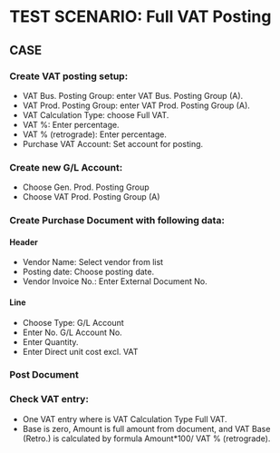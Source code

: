 # TEST SCENARIO: Full VAT Posting

## CASE

### Create VAT posting setup:

-	VAT Bus. Posting Group: enter VAT Bus. Posting Group (A).
-	VAT Prod. Posting Group: enter VAT Prod. Posting Group (A).
-	VAT Calculation Type: choose Full VAT.
-	VAT %: Enter percentage.
-	VAT % (retrograde): Enter percentage.
-	Purchase VAT Account: Set account for posting.

### Create new G/L Account:

-	Choose Gen. Prod. Posting Group
-	Choose VAT Prod. Posting Group (A)

### Create Purchase Document with following data:

#### Header

-	Vendor Name: Select vendor from list
-	Posting date: Choose posting date. 
-	Vendor Invoice No.: Enter External Document No.

#### Line

-	Choose Type: G/L Account
-	Enter No. G/L Account No.
-	Enter Quantity.
-	Enter Direct unit cost excl. VAT

### Post Document

### Check VAT entry:

-	One VAT entry where is VAT Calculation Type Full VAT. 
-	Base is zero, Amount is full amount from document, and VAT Base (Retro.) is calculated by formula Amount*100/ VAT % (retrograde).
